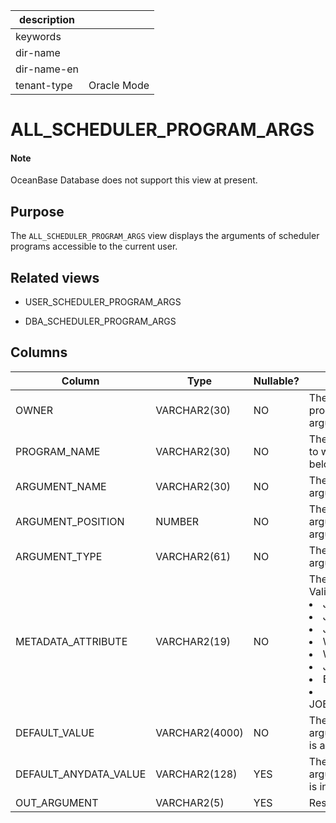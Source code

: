 | description ||
|---|---|
| keywords ||
| dir-name ||
| dir-name-en ||
| tenant-type | Oracle Mode |

# ALL_SCHEDULER_PROGRAM_ARGS

<main id="notice" type='explain'>
    <h4>Note</h4>
    <p>OceanBase Database does not support this view at present. </p>
  </main>

Purpose
-----------

The `ALL_SCHEDULER_PROGRAM_ARGS` view displays the arguments of scheduler programs accessible to the current user.

Related views
-------------

* USER_SCHEDULER_PROGRAM_ARGS



* DBA_SCHEDULER_PROGRAM_ARGS






Columns
-------------



| **Column** | **Type** | **Nullable?** | **Description** |
|-----------------------|----------------|----------------|--------------------------------------------------------------------------------------------------------------------------------------------------------------|
| OWNER | VARCHAR2(30) | NO | The owner of the program to which the argument belongs. |
| PROGRAM_NAME | VARCHAR2(30) | NO | The name of the program to which the argument belongs. |
| ARGUMENT_NAME | VARCHAR2(30) | NO | The optional name of the argument. |
| ARGUMENT_POSITION | NUMBER | NO | The position of the argument in the argument list. |
| ARGUMENT_TYPE | VARCHAR2(61) | NO | The data type of the argument. |
| METADATA_ATTRIBUTE | VARCHAR2(19) | NO | The metadata attribute. Valid values: <li> JOB_NAME   <li> JOB_OWNER   <li> JOB_START   <li> WINDOW_START   <li> WINDOW_END   <li> JOB_SUBNAME   <li> EVENT_MESSAGE   <li> JOB_SCHEDULER_START |
| DEFAULT_VALUE | VARCHAR2(4000) | NO | The default value of the argument if the argument is a string. |
| DEFAULT_ANYDATA_VALUE | VARCHAR2(128) | YES | The default value of the argument if the argument is in AnyData format. |
| OUT_ARGUMENT | VARCHAR2(5) | YES | Reserved for future use. |



